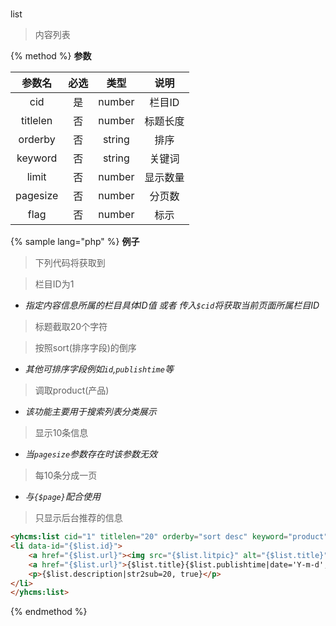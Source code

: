 #
list

> 内容列表

{% method %}
**参数**

|参数名|必选|类型|说明|
|:----:|:--:|:--:|:--:|
|cid|是|number|栏目ID|
|titlelen|否|number|标题长度|
|orderby|否|string|排序|
|keyword|否|string|关键词|
|limit|否|number|显示数量|
|pagesize|否|number|分页数|
|flag|否|number|标示|

{% sample lang="php" %}
**例子**

>下列代码将获取到

>栏目ID为1
* *指定内容信息所属的栏目具体ID值 或者 传入`$cid`将获取当前页面所属栏目ID*
   
>标题截取20个字符

>按照sort(排序字段)的倒序
* *其他可排序字段例如`id`,`publishtime`等*

>调取product(产品)
* *该功能主要用于搜索列表分类展示*

>显示10条信息
* *当`pagesize`参数存在时该参数无效*

>每10条分成一页
* *与`{$page}`配合使用*

>只显示后台推荐的信息


```html
<yhcms:list cid="1" titlelen="20" orderby="sort desc" keyword="product" limit="10" pagesize="10" flag="c">
<li data-id="{$list.id}">
    <a href="{$list.url}"><img src="{$list.litpic}" alt="{$list.title}"></a>
    <a href="{$list.url}">{$list.title}{$list.publishtime|date='Y-m-d',###}</a>
    <p>{$list.description|str2sub=20, true}</p>
</li>
</yhcms:list>
```
{% endmethod %}